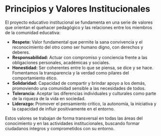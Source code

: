 # Principios y Valores Institucionales

El proyecto educativo institucional se fundamenta en una serie de valores que orientan el quehacer pedagógico y las relaciones entre los miembros de la comunidad educativa:

- **Respeto:** Valor fundamental que permite la sana convivencia y el reconocimiento del otro como ser humano digno, con derechos y deberes.
- **Responsabilidad:** Actuar con compromiso y conciencia frente a las obligaciones personales, académicas y sociales.
- **Honestidad:** Ser coherentes entre lo que se piensa, se dice y se hace. Fomentamos la transparencia y la verdad como pilares del comportamiento ético.
- **Solidaridad:** Capacidad de compartir y brindar apoyo a los demás, promoviendo una comunidad sensible a las necesidades de todos.
- **Tolerancia:** Aceptar las diferencias individuales y culturales como parte de la riqueza de la vida en sociedad.
- **Liderazgo:** Promover el pensamiento crítico, la autonomía, la iniciativa y la capacidad de influir positivamente en el entorno.

Estos valores se trabajan de forma transversal en todas las áreas del conocimiento y en las actividades institucionales, buscando formar ciudadanos íntegros y comprometidos con su entorno.
